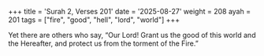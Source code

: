 +++
title = 'Surah 2, Verses 201'
date = '2025-08-27'
weight = 208
ayah = 201
tags = ["fire", "good", "hell", "lord", "world"]
+++

Yet there are others who say, “Our Lord! Grant us the good of this world and the Hereafter, and protect us from the torment of the Fire.”